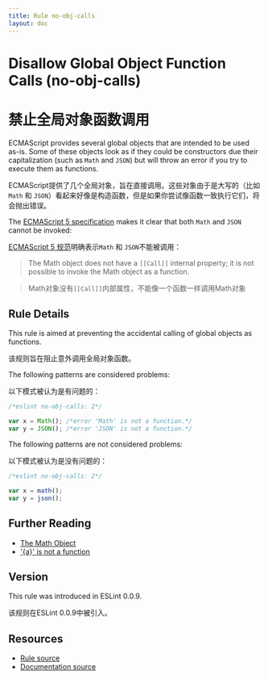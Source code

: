 ```yaml
---
title: Rule no-obj-calls
layout: doc
---
```

<!-- Note: No pull requests accepted for this file. See README.md in the root directory for details. -->
# Disallow Global Object Function Calls (no-obj-calls)

# 禁止全局对象函数调用

ECMAScript provides several global objects that are intended to be used as-is. Some of these objects look as if they could be constructors due their capitalization (such as `Math` and `JSON`) but will throw an error if you try to execute them as functions.

ECMAScript提供了几个全局对象，旨在直接调用。这些对象由于是大写的（比如`Math` 和 `JSON`）看起来好像是构造函数，但是如果你尝试像函数一致执行它们，将会抛出错误。

The [ECMAScript 5 specification](http://es5.github.io/#x15.8) makes it clear that both `Math` and `JSON` cannot be invoked:

[ECMAScript 5 规范](http://es5.github.io/#x15.8)明确表示`Math` 和 `JSON`不能被调用：

> The Math object does not have a `[[Call]]` internal property; it is not possible to invoke the Math object as a function.


> Math对象没有`[[Call]]`内部属性，不能像一个函数一样调用Math对象

## Rule Details

This rule is aimed at preventing the accidental calling of global objects as functions.

该规则旨在阻止意外调用全局对象函数。

The following patterns are considered problems:

以下模式被认为是有问题的：

```js
/*eslint no-obj-calls: 2*/

var x = Math(); /*error 'Math' is not a function.*/
var y = JSON(); /*error 'JSON' is not a function.*/
```

The following patterns are not considered problems:

以下模式被认为是没有问题的：

```js
/*eslint no-obj-calls: 2*/

var x = math();
var y = json();
```

## Further Reading

* [The Math Object](http://es5.github.io/#x15.8)
* ['{a}' is not a function](http://jslinterrors.com/a-is-not-a-function/)

## Version

This rule was introduced in ESLint 0.0.9.

该规则在ESLint 0.0.9中被引入。

## Resources

* [Rule source](https://github.com/eslint/eslint/tree/master/lib/rules/no-obj-calls.js)
* [Documentation source](https://github.com/eslint/eslint/tree/master/docs/rules/no-obj-calls.md)
